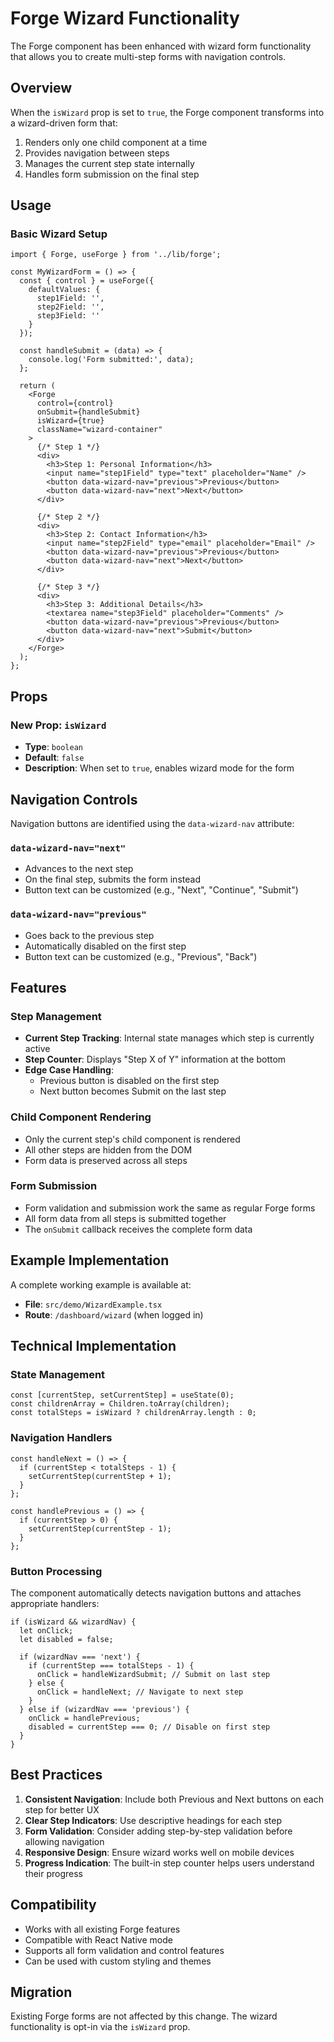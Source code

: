 # Forge Wizard Functionality

The Forge component has been enhanced with wizard form functionality that allows you to create multi-step forms with navigation controls.

## Overview

When the `isWizard` prop is set to `true`, the Forge component transforms into a wizard-driven form that:

1. Renders only one child component at a time
2. Provides navigation between steps
3. Manages the current step state internally
4. Handles form submission on the final step

## Usage

### Basic Wizard Setup

```tsx
import { Forge, useForge } from '../lib/forge';

const MyWizardForm = () => {
  const { control } = useForge({
    defaultValues: {
      step1Field: '',
      step2Field: '',
      step3Field: ''
    }
  });

  const handleSubmit = (data) => {
    console.log('Form submitted:', data);
  };

  return (
    <Forge
      control={control}
      onSubmit={handleSubmit}
      isWizard={true}
      className="wizard-container"
    >
      {/* Step 1 */}
      <div>
        <h3>Step 1: Personal Information</h3>
        <input name="step1Field" type="text" placeholder="Name" />
        <button data-wizard-nav="previous">Previous</button>
        <button data-wizard-nav="next">Next</button>
      </div>

      {/* Step 2 */}
      <div>
        <h3>Step 2: Contact Information</h3>
        <input name="step2Field" type="email" placeholder="Email" />
        <button data-wizard-nav="previous">Previous</button>
        <button data-wizard-nav="next">Next</button>
      </div>

      {/* Step 3 */}
      <div>
        <h3>Step 3: Additional Details</h3>
        <textarea name="step3Field" placeholder="Comments" />
        <button data-wizard-nav="previous">Previous</button>
        <button data-wizard-nav="next">Submit</button>
      </div>
    </Forge>
  );
};
```

## Props

### New Prop: `isWizard`

- **Type**: `boolean`
- **Default**: `false`
- **Description**: When set to `true`, enables wizard mode for the form

## Navigation Controls

Navigation buttons are identified using the `data-wizard-nav` attribute:

### `data-wizard-nav="next"`

- Advances to the next step
- On the final step, submits the form instead
- Button text can be customized (e.g., "Next", "Continue", "Submit")

### `data-wizard-nav="previous"`

- Goes back to the previous step
- Automatically disabled on the first step
- Button text can be customized (e.g., "Previous", "Back")

## Features

### Step Management

- **Current Step Tracking**: Internal state manages which step is currently active
- **Step Counter**: Displays "Step X of Y" information at the bottom
- **Edge Case Handling**: 
  - Previous button is disabled on the first step
  - Next button becomes Submit on the last step

### Child Component Rendering

- Only the current step's child component is rendered
- All other steps are hidden from the DOM
- Form data is preserved across all steps

### Form Submission

- Form validation and submission work the same as regular Forge forms
- All form data from all steps is submitted together
- The `onSubmit` callback receives the complete form data

## Example Implementation

A complete working example is available at:
- **File**: `src/demo/WizardExample.tsx`
- **Route**: `/dashboard/wizard` (when logged in)

## Technical Implementation

### State Management

```tsx
const [currentStep, setCurrentStep] = useState(0);
const childrenArray = Children.toArray(children);
const totalSteps = isWizard ? childrenArray.length : 0;
```

### Navigation Handlers

```tsx
const handleNext = () => {
  if (currentStep < totalSteps - 1) {
    setCurrentStep(currentStep + 1);
  }
};

const handlePrevious = () => {
  if (currentStep > 0) {
    setCurrentStep(currentStep - 1);
  }
};
```

### Button Processing

The component automatically detects navigation buttons and attaches appropriate handlers:

```tsx
if (isWizard && wizardNav) {
  let onClick;
  let disabled = false;
  
  if (wizardNav === 'next') {
    if (currentStep === totalSteps - 1) {
      onClick = handleWizardSubmit; // Submit on last step
    } else {
      onClick = handleNext; // Navigate to next step
    }
  } else if (wizardNav === 'previous') {
    onClick = handlePrevious;
    disabled = currentStep === 0; // Disable on first step
  }
}
```

## Best Practices

1. **Consistent Navigation**: Include both Previous and Next buttons on each step for better UX
2. **Clear Step Indicators**: Use descriptive headings for each step
3. **Form Validation**: Consider adding step-by-step validation before allowing navigation
4. **Responsive Design**: Ensure wizard works well on mobile devices
5. **Progress Indication**: The built-in step counter helps users understand their progress

## Compatibility

- Works with all existing Forge features
- Compatible with React Native mode
- Supports all form validation and control features
- Can be used with custom styling and themes

## Migration

Existing Forge forms are not affected by this change. The wizard functionality is opt-in via the `isWizard` prop.